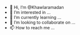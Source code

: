 - 👋 Hi, I’m @Khawlaramadan
- 👀 I’m interested in ...
- 🌱 I’m currently learning ...
- 💞️ I’m looking to collaborate on ...
- 📫 How to reach me ...

<!---
Khawlaramadan/Khawlaramadan is a ✨ special ✨ repository because its `README.md` (this file) appears on your GitHub profile.
You can click the Preview link to take a look at your changes.
--->
